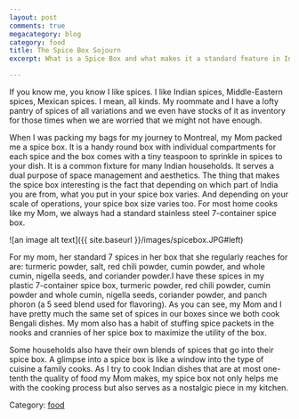 ```yaml
---
layout: post
comments: true
megacategory: blog
category: food
title: The Spice Box Sojourn
excerpt: What is a Spice Box and what makes it a standard feature in Indian kitchens?

---
```


If you know me, you know I like spices. I like Indian spices, Middle-Eastern spices, Mexican spices. I mean, all kinds. My roommate and I have a lofty pantry of spices of all variations and we even have stocks of it as inventory for those times when we are worried that we might not have enough. 

When I was packing my bags for my journey to Montreal, my Mom packed me a spice box. It is a handy round box with individual compartments for each spice and the box comes with a tiny teaspoon to sprinkle in spices to your dish. It is a common fixture for many Indian households. It serves a dual purpose of space management and aesthetics. The thing that makes the spice box interesting is the fact that depending on which part of India you are from, what you put in your spice box varies. And depending on your scale of operations, your spice box size varies too. For most home cooks like my Mom, we always had a standard stainless steel 7-container spice box. 

![an image alt text]({{ site.baseurl }}/images/spicebox.JPG#left)

For my mom, her standard 7 spices in her box that she regularly reaches for are: turmeric powder, salt, red chili powder, cumin powder, and whole cumin, nigella seeds, and coriander powder.I have these spices in my plastic 7-container spice box, turmeric powder, red chili powder, cumin powder and whole cumin, nigella seeds, coriander powder, and panch phoron (a 5 seed blend used for flavoring). As you can see, my Mom and I have pretty much the same set of spices in our boxes since we both cook Bengali dishes. My mom also has a habit of stuffing spice packets in the nooks and crannies of her spice box to maximize the utility of the box. 

Some households also have their own blends of spices that go into their spice box. A glimpse into a spice box is like a window into the type of cuisine a family cooks. 
As I try to cook Indian dishes that are at most one-tenth the quality of food my Mom makes, my spice box not only helps me with the cooking process but also serves as a nostalgic piece in my kitchen. 

Category: [food](http://www.meghomita.com/food-blogs/)